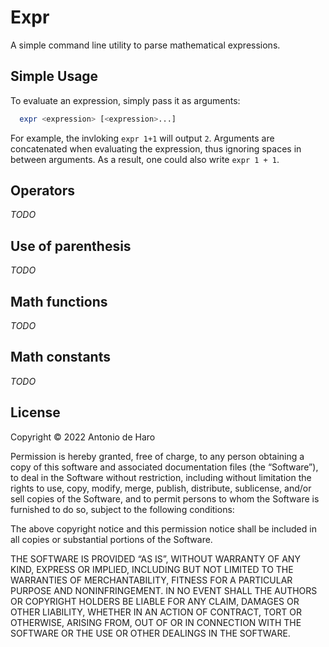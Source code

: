 Expr
====

A simple command line utility to parse mathematical expressions.

Simple Usage
------------

To evaluate an expression, simply pass it as arguments:

```bash
  expr <expression> [<expression>...]
```

For example, the invloking `expr 1+1` will output `2`. Arguments are concatenated when evaluating the expression, thus ignoring spaces in between arguments.
As a result, one could also write `expr 1 + 1`.

Operators
---------

_TODO_

Use of parenthesis
------------------

_TODO_

Math functions
--------------

_TODO_

Math constants
--------------

_TODO_

License
-------

Copyright © 2022 Antonio de Haro

Permission is hereby granted, free of charge, to any person obtaining a copy of this software and associated documentation files (the “Software”), to deal in the Software without restriction, including without limitation the rights to use, copy, modify, merge, publish, distribute, sublicense, and/or sell copies of the Software, and to permit persons to whom the Software is furnished to do so, subject to the following conditions:

The above copyright notice and this permission notice shall be included in all copies or substantial portions of the Software.

THE SOFTWARE IS PROVIDED “AS IS”, WITHOUT WARRANTY OF ANY KIND, EXPRESS OR IMPLIED, INCLUDING BUT NOT LIMITED TO THE WARRANTIES OF MERCHANTABILITY, FITNESS FOR A PARTICULAR PURPOSE AND NONINFRINGEMENT. IN NO EVENT SHALL THE AUTHORS OR COPYRIGHT HOLDERS BE LIABLE FOR ANY CLAIM, DAMAGES OR OTHER LIABILITY, WHETHER IN AN ACTION OF CONTRACT, TORT OR OTHERWISE, ARISING FROM, OUT OF OR IN CONNECTION WITH THE SOFTWARE OR THE USE OR OTHER DEALINGS IN THE SOFTWARE.
